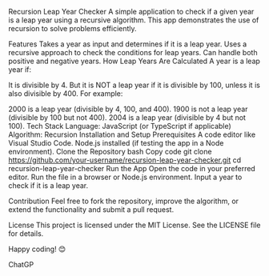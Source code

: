 Recursion Leap Year Checker
A simple application to check if a given year is a leap year using a recursive algorithm. This app demonstrates the use of recursion to solve problems efficiently.

Features
Takes a year as input and determines if it is a leap year.
Uses a recursive approach to check the conditions for leap years.
Can handle both positive and negative years.
How Leap Years Are Calculated
A year is a leap year if:

It is divisible by 4.
But it is NOT a leap year if it is divisible by 100, unless it is also divisible by 400.
For example:

2000 is a leap year (divisible by 4, 100, and 400).
1900 is not a leap year (divisible by 100 but not 400).
2004 is a leap year (divisible by 4 but not 100).
Tech Stack
Language: JavaScript (or TypeScript if applicable)
Algorithm: Recursion
Installation and Setup
Prerequisites
A code editor like Visual Studio Code.
Node.js installed (if testing the app in a Node environment).
Clone the Repository
bash
Copy code
git clone https://github.com/your-username/recursion-leap-year-checker.git
cd recursion-leap-year-checker
Run the App
Open the code in your preferred editor.
Run the file in a browser or Node.js environment.
Input a year to check if it is a leap year.

Contribution
Feel free to fork the repository, improve the algorithm, or extend the functionality and submit a pull request.

License
This project is licensed under the MIT License. See the LICENSE file for details.

Happy coding! 😊












ChatGP
